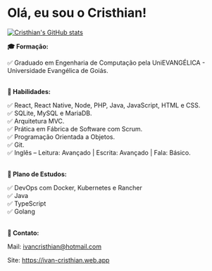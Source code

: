 <!DOCTYPE html>
<html lang="en">
<head>
	<meta charset="UTF-8">
	<meta http-equiv="X-UA-Compatible" content="IE=edge">
	<meta name="viewport" content="width=device-width, initial-scale=1.0">
</head>
<body>
    
<h1>Olá, eu sou o Cristhian!</h1>

[![Cristhian's GitHub stats](https://github-readme-stats.vercel.app/api?username=cristhiandevgo&theme=dracula)](https://github.com/cristhiandevgo/cristhiandevgo)
	
<div><p><b>🎓 Formação:</b></p></div>
    <div> ✅ Graduado em Engenharia de Computação pela UniEVANGÉLICA - Universidade Evangélica de Goiás.</div>

<div><br></div>
<div><p><b>📖 Habilidades:</b></p></div>
    <div> ✅ React, React Native, Node, PHP, Java, JavaScript, HTML e CSS.</div>
    <div> ✅ SQLite, MySQL e MariaDB.</div>
    <div> ✅ Arquitetura MVC.</div>
    <div> ✅ Prática em Fábrica de Software com Scrum.</div>
    <div> ✅ Programação Orientada a Objetos.</div>
    <div> ✅ Git.</div>
    <div> ✅ Inglês – Leitura: Avançado | Escrita: Avançado | Fala: Básico.</div>

<div><br></div>
    <div><p><b>📖 Plano de Estudos:</b></p></div>
    <div> ✅ DevOps com Docker, Kubernetes e Rancher</div>
    <div> ✅ Java</div>
    <div> ✅ TypeScript</div>
    <div> ✅ Golang</div>
    
<div><br></div>
<div><p><b>📧 Contato:</b></p></div>
<div>
<label>Mail: </label>
<a href="mailto:ivancristhian@hotmail.com?subject=Olá Cristhian, eu gostaria de contratar os seus serviços." target="_blank" rel="noreferrer">
	<label>ivancristhian@hotmail.com</label>
</a>
	
<label>Site: </label>
<a href="https://ivan-cristhian.web.app" target="_blank" rel="noreferrer">
	<label>https://ivan-cristhian.web.app</label>
</a>
	
</div>
	
</body>
</html>

